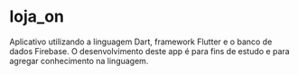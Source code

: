 # loja_on
Aplicativo utilizando a linguagem Dart, framework Flutter e o banco de dados Firebase. O desenvolvimento deste app é para fins de estudo e para agregar conhecimento na linguagem. 
